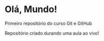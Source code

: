 # Olá, Mundo!
 Primeiro repositório do curso Git e GitHub

 Repositório criado durando uma aula ao vivo!

